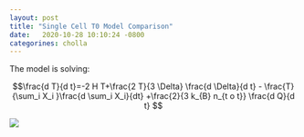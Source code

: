 ```yaml
---
layout: post
title: "Single Cell T0 Model Comparison"
date:   2020-10-28 10:10:24 -0800
categorines: cholla
---
```


The model is solving:

$$\frac{d T}{d t}=-2 H T+\frac{2 T}{3 \Delta} \frac{d \Delta}{d t} - \frac{T}{\sum_i X_i }\frac{d \sum_i X_i}{dt}   +\frac{2}{3 k_{B} n_{t o t}} \frac{d Q}{d t} $$

<img src="{{ site.url }}assets/images/temp_evolution_Grackle.png">

